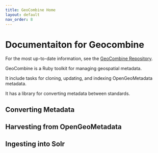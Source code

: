 ```yaml
---
title: GeoCombine Home
layout: default
nav_order: 8
---
```


# Documentaiton for Geocombine

For the most up-to-date information, see the
[GeoCombine Repository](https://github.com/OpenGeoMetadata/GeoCombine).

GeoCombine is a Ruby toolkit for managing geospatial metadata.

It include tasks for cloning, updating, and indexing OpenGeoMetadata metadata.

It has a library for converting metadata between standards.


## Converting Metadata

## Harvesting from OpenGeoMetadata

## Ingesting into Solr

## 